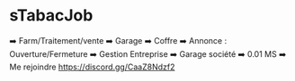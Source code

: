 # sTabacJob
➡️  Farm/Traitement/vente ➡️ Garage ➡️ Coffre ➡️ Annonce : Ouverture/Fermeture ➡️ Gestion Entreprise ➡️ Garage société ➡️ 0.01 MS ➡️ Me rejoindre https://discord.gg/CaaZ8Ndzf2
